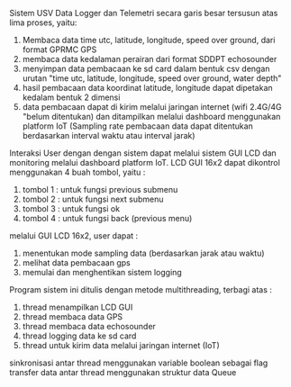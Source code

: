 Sistem USV Data Logger dan Telemetri secara garis besar tersusun atas lima proses, yaitu:
1. Membaca data time utc, latitude, longitude, speed over ground, dari format GPRMC GPS
2. membaca data kedalaman perairan dari format SDDPT echosounder
3. menyimpan data pembacaan ke sd card dalam bentuk csv dengan urutan "time utc, latitude, longitude, speed over ground, water depth"
4. hasil pembacaan data koordinat latitude, longitude dapat dipetakan kedalam bentuk 2 dimensi
5. data pembacaan dapat di kirim melalui jaringan internet (wifi 2.4G/4G "belum ditentukan) dan ditampilkan melalui dashboard menggunakan platform IoT
(Sampling rate pembacaan data dapat ditentukan berdasarkan interval waktu atau interval jarak)

Interaksi User dengan dengan sistem dapat melalui sistem GUI LCD dan monitoring melalui dashboard platform IoT.
LCD GUI 16x2 dapat dikontrol menggunakan 4 buah tombol, yaitu :
1. tombol 1 : untuk fungsi previous submenu
2. tombol 2 : untuk fungsi next submenu
3. tombol 3 : untuk fungsi ok
4. tombol 4 : untuk fungsi back (previous menu)

melalui GUI LCD 16x2, user dapat :
1. menentukan mode sampling data (berdasarkan jarak atau waktu)
2. melihat data pembacaan gps
3. memulai dan menghentikan sistem logging

Program sistem ini ditulis dengan metode multithreading, terbagi atas :
1. thread menampilkan LCD GUI 
2. thread membaca data GPS 
3. thread membaca data echosounder
4. thread logging data ke sd card
5. thread untuk kirim data melalui jaringan internet (IoT)

sinkronisasi antar thread menggunakan variable boolean sebagai flag
transfer data antar thread menggunakan struktur data Queue

